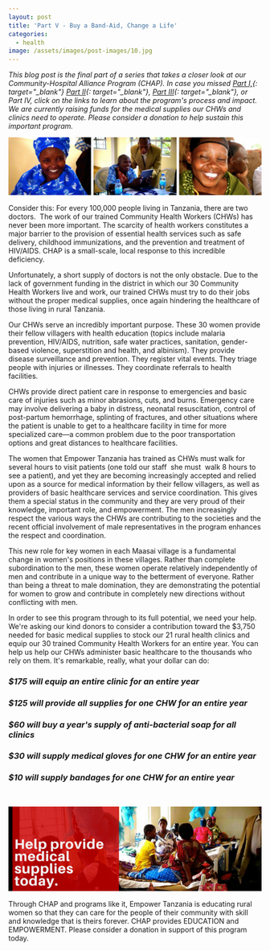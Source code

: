 ```yaml
---
layout: post
title: 'Part V - Buy a Band-Aid, Change a Life'
categories:
  - health
image: /assets/images/post-images/10.jpg
---
```


*This blog post is the final part of a series that takes a closer look at our Community-Hospital Alliance Program (CHAP). In case you missed [Part I,](https://empowertz.org/health/2015/07/09/ten-things-to-know-about-chap-part-i/){: target="_blank"} [Part II](https://empowertz.org/education/2015/07/20/ten-things-to-know-about-chap-part-ii/){: target="_blank"}, [Part III](https://empowertz.org/health/2015/07/30/community-hospital-alliance-program-chap-christmas-in-july/){: target="_blank"}, or Part IV, click on the links to learn about the program's process and impact. We are currently raising funds for the medical supplies our CHWs and clinics need to operate. Please consider a donation to help sustain this important program.*

![](/uploads/2015/08/18/part-v-buy-a-band-aid-change-a-life/20.jpg)

Consider this: For every 100,000 people living in Tanzania, there are two doctors.&nbsp; The work of our trained Community Health Workers (CHWs) has never been more important. The scarcity of health workers constitutes a major barrier to the provision of essential health services such as safe delivery, childhood immunizations, and the prevention and treatment of HIV/AIDS. CHAP is a small-scale, local response to this incredible deficiency.

Unfortunately, a short supply of doctors is not the only obstacle. Due to the lack of government funding in the district in which our 30 Community Health Workers live and work, our trained CHWs must try to do their jobs without the proper medical supplies, once again hindering the healthcare of those living in rural Tanzania.

Our CHWs serve an incredibly important purpose. These 30 women provide their fellow villagers with health education (topics include malaria prevention, HIV/AIDS, nutrition, safe water practices, sanitation, gender-based violence, superstition and health, and albinism). They provide disease surveillance and prevention. They register vital events. They triage people with injuries or illnesses. They coordinate referrals to health facilities.

CHWs provide direct patient care in response to emergencies and basic care of injuries such as minor abrasions, cuts, and burns. Emergency care may involve delivering a baby in distress, neonatal resuscitation, control of post-partum hemorrhage, splinting of fractures, and other situations where the patient is unable to get to a healthcare facility in time for more specialized care—a common problem due to the poor transportation options and great distances to healthcare facilities.

The women that Empower Tanzania has trained as CHWs must walk for several hours to visit patients (one told our staff &nbsp;she must &nbsp;walk 8 hours to see a patient), and yet they are becoming increasingly accepted and relied upon as a source for medical information by their fellow villagers, as well as providers of basic healthcare services and service coordination. This gives them a special status in the community and they are very proud of their knowledge, important role, and empowerment. The men increasingly respect the various ways the CHWs are contributing to the societies and the recent official involvement of male representatives in the program enhances the respect and coordination.

This new role for key women in each Maasai village is a fundamental change in women's positions in these villages. Rather than complete subordination to the men, these women operate relatively independently of men and contribute in a unique way to the betterment of everyone. Rather than being a threat to male domination, they are demonstrating the potential for women to grow and contribute in completely new directions without conflicting with men.

In order to see this program through to its full potential, we need your help. We're asking our kind donors to consider a contribution toward the $3,750 needed for basic medical supplies to stock our 21 rural health clinics and equip our 30 trained Community Health Workers for an entire year. You can help us help our CHWs administer basic healthcare to the thousands who rely on them. It's remarkable, really, what your dollar can do:

### *$175 will equip an entire clinic for an entire year*

### *$125 will provide all supplies for one CHW for an entire year*

### *$60 will buy a year's supply of anti-bacterial soap for all clinics*

### *$30 will supply medical gloves for one CHW for an entire year*

### *$10 will supply bandages for one CHW for an entire year*

&nbsp;

![](/uploads/2015/08/18/part-v-buy-a-band-aid-change-a-life/3.png)

Through CHAP and programs like it, Empower Tanzania is educating rural women so that they can care for the people of their community with skill and knowledge that is theirs forever. CHAP provides EDUCATION and EMPOWERMENT. Please consider a donation in support of this program today.